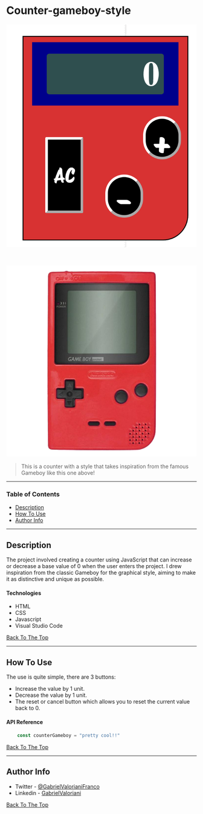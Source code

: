 # Counter-gameboy-style


![Project Image](/assets/Counter.png)

</br>

![Project Image](/assets/gameboywithoutbackground.png)

> This is a counter with a style that takes inspiration from the famous Gameboy like this one above!
---

### Table of Contents

- [Description](#description)
- [How To Use](#how-to-use)
- [Author Info](#author-info)

---

## Description

The project involved creating a counter using JavaScript that can increase or decrease a base value of 0 when the user enters the project. I drew inspiration from the classic Gameboy for the graphical style, aiming to make it as distinctive and unique as possible.

#### Technologies

- HTML  
- CSS
- Javascript
- Visual Studio Code


[Back To The Top](#counter-gameboy-style)

---

## How To Use

The use is quite simple, there are 3 buttons: 
- Increase the value by 1 unit. 
- Decrease the value by 1 unit. 
- The reset or cancel button which allows you to reset the current value back to 0.


#### API Reference

```javascript
    const counterGameboy = "pretty cool!!"
```
[Back To The Top](#counter-gameboy-style)

---


## Author Info

- Twitter - [@GabrielValorianiFranco](https://twitter.com/GabrielValoria)
- Linkedin - [GabrielValoriani](https://www.linkedin.com/in/gabriel-valoriani-9971a3291/)

[Back To The Top](#counter-gameboy-style)